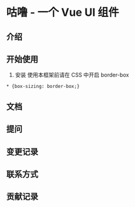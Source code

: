 # 咕噜 - 一个 Vue UI 组件

## 介绍

## 开始使用

1. 安装
   使用本框架前请在 CSS 中开启 border-box

```
* {box-sizing: border-box;}
```

## 文档

## 提问

## 变更记录

## 联系方式

## 贡献记录
